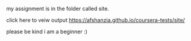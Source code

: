 my assignment is in the folder called site.


click here to veiw output https://afshanzia.github.io/coursera-tests/site/

please be kind i am a beginner :)
